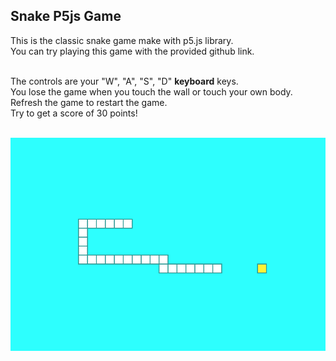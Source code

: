 ## Snake P5js Game

This is the classic snake game make with p5.js library. <br/>
You can try playing this game with the provided github link.<br/></br>

The controls are your "W", "A", "S", "D" **keyboard** keys. <br/>
You lose the game when you touch the wall or touch your own body. <br/>
Refresh the game to restart the game. <br/>
Try to get a score of 30 points! <br/><br/>

![Snake Game Screenshot](./assets/snake-p5-screenshot.png)